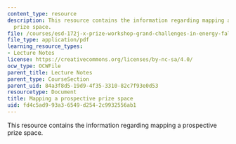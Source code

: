 ```yaml
---
content_type: resource
description: This resource contains the information regarding mapping a prospective
  prize space.
file: /courses/esd-172j-x-prize-workshop-grand-challenges-in-energy-fall-2009/fd4c5ad993a36549d2542c9932556ab1_MITESD_172JF09_Lec10.pdf
file_type: application/pdf
learning_resource_types:
- Lecture Notes
license: https://creativecommons.org/licenses/by-nc-sa/4.0/
ocw_type: OCWFile
parent_title: Lecture Notes
parent_type: CourseSection
parent_uid: 84a3f8d5-19d9-4f35-3310-82c7f93e0d53
resourcetype: Document
title: Mapping a prospective prize space
uid: fd4c5ad9-93a3-6549-d254-2c9932556ab1
---
```

This resource contains the information regarding mapping a prospective prize space.